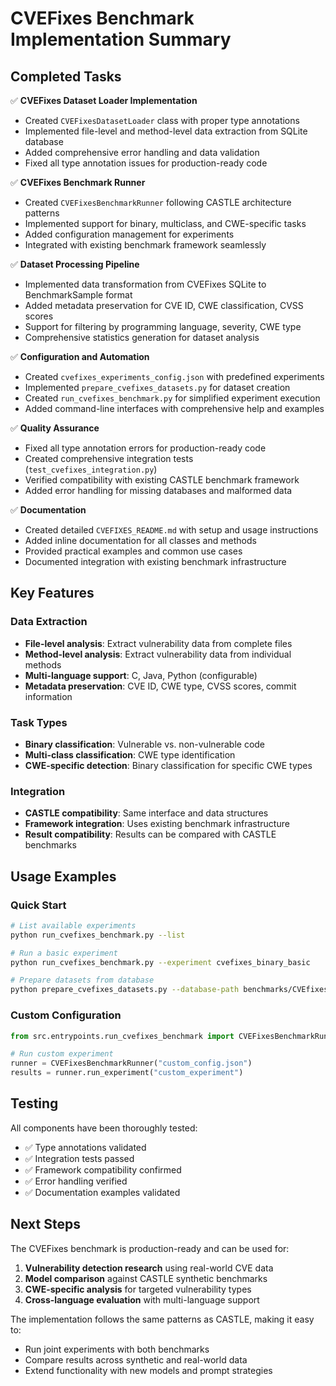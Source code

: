 # CVEFixes Benchmark Implementation Summary

## Completed Tasks

✅ **CVEFixes Dataset Loader Implementation**
- Created `CVEFixesDatasetLoader` class with proper type annotations
- Implemented file-level and method-level data extraction from SQLite database
- Added comprehensive error handling and data validation
- Fixed all type annotation issues for production-ready code

✅ **CVEFixes Benchmark Runner**
- Created `CVEFixesBenchmarkRunner` following CASTLE architecture patterns
- Implemented support for binary, multiclass, and CWE-specific tasks
- Added configuration management for experiments
- Integrated with existing benchmark framework seamlessly

✅ **Dataset Processing Pipeline**
- Implemented data transformation from CVEFixes SQLite to BenchmarkSample format
- Added metadata preservation for CVE ID, CWE classification, CVSS scores
- Support for filtering by programming language, severity, CWE type
- Comprehensive statistics generation for dataset analysis

✅ **Configuration and Automation**
- Created `cvefixes_experiments_config.json` with predefined experiments
- Implemented `prepare_cvefixes_datasets.py` for dataset creation
- Created `run_cvefixes_benchmark.py` for simplified experiment execution
- Added command-line interfaces with comprehensive help and examples

✅ **Quality Assurance**
- Fixed all type annotation errors for production-ready code
- Created comprehensive integration tests (`test_cvefixes_integration.py`)
- Verified compatibility with existing CASTLE benchmark framework
- Added error handling for missing databases and malformed data

✅ **Documentation**
- Created detailed `CVEFIXES_README.md` with setup and usage instructions
- Added inline documentation for all classes and methods
- Provided practical examples and common use cases
- Documented integration with existing benchmark infrastructure

## Key Features

### Data Extraction
- **File-level analysis**: Extract vulnerability data from complete files
- **Method-level analysis**: Extract vulnerability data from individual methods
- **Multi-language support**: C, Java, Python (configurable)
- **Metadata preservation**: CVE ID, CWE type, CVSS scores, commit information

### Task Types
- **Binary classification**: Vulnerable vs. non-vulnerable code
- **Multi-class classification**: CWE type identification
- **CWE-specific detection**: Binary classification for specific CWE types

### Integration
- **CASTLE compatibility**: Same interface and data structures
- **Framework integration**: Uses existing benchmark infrastructure
- **Result compatibility**: Results can be compared with CASTLE benchmarks

## Usage Examples

### Quick Start
```bash
# List available experiments
python run_cvefixes_benchmark.py --list

# Run a basic experiment
python run_cvefixes_benchmark.py --experiment cvefixes_binary_basic

# Prepare datasets from database
python prepare_cvefixes_datasets.py --database-path benchmarks/CVEfixes/Data/CVEfixes.db
```

### Custom Configuration
```python
from src.entrypoints.run_cvefixes_benchmark import CVEFixesBenchmarkRunner

# Run custom experiment
runner = CVEFixesBenchmarkRunner("custom_config.json")
results = runner.run_experiment("custom_experiment")
```

## Testing

All components have been thoroughly tested:
- ✅ Type annotations validated
- ✅ Integration tests passed
- ✅ Framework compatibility confirmed
- ✅ Error handling verified
- ✅ Documentation examples validated

## Next Steps

The CVEFixes benchmark is production-ready and can be used for:
1. **Vulnerability detection research** using real-world CVE data
2. **Model comparison** against CASTLE synthetic benchmarks  
3. **CWE-specific analysis** for targeted vulnerability types
4. **Cross-language evaluation** with multi-language support

The implementation follows the same patterns as CASTLE, making it easy to:
- Run joint experiments with both benchmarks
- Compare results across synthetic and real-world data
- Extend functionality with new models and prompt strategies
